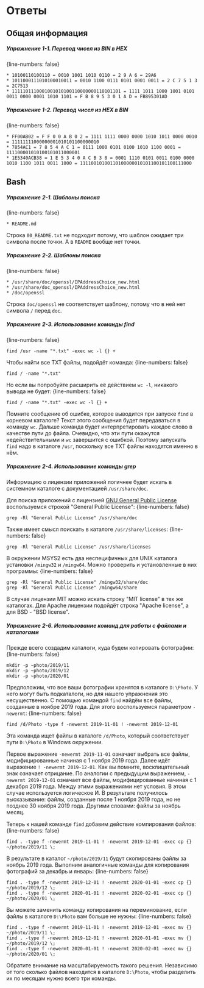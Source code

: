 # Ответы

## Общая информация

##### Упражнение 1-1. Перевод чисел из BIN в HEX

{line-numbers: false}
```
* 10100110100110 = 0010 1001 1010 0110 = 2 9 A 6 = 29A6
* 1011000111010100010011 = 0010 1100 0111 0101 0001 0011 = 2 C 7 5 1 3 = 2C7513
* 1111101110001001010100110000000110101101 = 1111 1011 1000 1001 0101 0011 0000 0001 1010 1101 = F B 8 9 5 3 0 1 A D = FB895301AD
```

##### Упражнение 1-2. Перевод чисел из HEX в BIN

{line-numbers: false}
```
* FF00AB02 = F F 0 0 A B 0 2 = 1111 1111 0000 0000 1010 1011 0000 0010 = 11111111000000001010101100000010
* 7854AC1 = 7 8 5 4 A C 1 = 0111 1000 0101 0100 1010 1100 0001 = 111100001010100101011000001
* 1E5340ACB38 = 1 E 5 3 4 0 A C B 3 8 = 0001 1110 0101 0011 0100 0000 1010 1100 1011 0011 1000 = 11110010100110100000010101100101100111000
```

## Bash

##### Упражнение 2-1. Шаблоны поиска

{line-numbers: false}
```
* README.md
```
Строка `00_README.txt` не подходит потому, что шаблон ожидает три символа после точки. А в `README` вообще нет точки.

##### Упражнение 2-2. Шаблоны поиска

{line-numbers: false}
```
* /usr/share/doc/openssl/IPAddressChoice_new.html
* /usr/share/doc_openssl/IPAddressChoice_new.html
* /doc/openssl
```
Строка `doc/openssl` не соответствует шаблону, потому что в ней нет символа `/` перед `doc`.

##### Упражнение 2-3. Использование команды find

{line-numbers: false}
```
find /usr -name "*.txt" -exec wc -l {} +
```
Чтобы найти все TXT файлы, подойдёт команда:
{line-numbers: false}
```
find / -name "*.txt"
```
Но если вы попробуйте расширить её действием `wc -l`, никакого вывода не будет:
{line-numbers: false}
```
find / -name "*.txt" -exec wc -l {} +
```
Помните сообщение об ошибке, которое выводится при запуске `find` в корневом каталоге? Текст этого сообщения будет передаваться в команду `wc`. Дальше команда будет интерпретировать каждое слово в качестве пути до файла. Очевидно, что эти пути окажутся недействительными и `wc` завершится с ошибкой. Поэтому запускать `find` надо в каталоге `/usr`, поскольку все TXT файлы находятся именно в нём.

##### Упражнение 2-4. Использование команды grep

Информацию о лицензии приложений логичнее будет искать в системном каталоге с документацией `/usr/share/doc`.

Для поиска приложений с лицензией [GNU General Public License](https://ru.wikipedia.org/wiki/GNU_General_Public_License) воспользуемся строкой "General Public License":
{line-numbers: false}
```
grep -Rl "General Public License" /usr/share/doc
```

Также имеет смысл поискать в каталоге `/usr/share/licenses`:
{line-numbers: false}
```
grep -Rl "General Public License" /usr/share/licenses
```

В окружении MSYS2 есть два неспецифичных для UNIX каталога установки `/mingw32` и `/mingw64`. Можно проверить и установленные в них программы:
{line-numbers: false}
```
grep -Rl "General Public License" /mingw32/share/doc
grep -Rl "General Public License" /mingw64/share
```

В случае лицензии MIT можно искать строку "MIT license" в тех же каталогах. Для Apache лицензии подойдёт строка "Apache license", а для BSD - "BSD license".

##### Упражнение 2-6. Использование команд для работы с файлами и каталогами

Прежде всего создадим каталоги, куда будем копировать фотографии:
{line-numbers: false}
```
mkdir -p ~photo/2019/11
mkdir -p ~photo/2019/12
mkdir -p ~photo/2020/01
```

Предположим, что все ваши фотографии хранятся в каталоге `D:\Photo`. У него могут быть подкаталоги, но для нашего упражнения это несущественно. С помощью командой `find` найдём все файлы, созданные в ноябре 2019 года. Для этого воспользуемся параметром `-newermt`:
{line-numbers: false}
```
find /d/Photo -type f -newermt 2019-11-01 ! -newermt 2019-12-01
```

Эта команда ищет файлы в каталоге `/d/Photo`, который соответствует пути `D:\Photo` в Windows окружении.

Первое выражение `-newermt 2019-11-01` означает выбрать все файлы, модифицированные начиная с 1 ноября 2019 года. Далее идёт выражение `! -newermt 2019-12-01`. Как вы помните, восклицательный знак означает отрицание. По аналогии с предыдущим выражением, `-newermt 2019-12-01` означает все файлы, модифицированные начиная с 1 декабря 2019 года. Между этими выражениями нет условия. В этом случае используется логическое И. В результате получилось высказывание: файлы, созданные после 1 ноября 2019 года, но не позднее 30 ноября 2019 года. Другими словами: файлы за ноябрь месяц.

Теперь к нашей команде `find` добавим действие компирования файлов:
{line-numbers: false}
```
find . -type f -newermt 2019-11-01 ! -newermt 2019-12-01 -exec cp {} ~/photo/2019/11 \;
```

В результате в каталог `~/photo/2019/11` будут скопированы файлы за ноябрь 2019 года. Выполним аналогичные команды для копирования фотографий за декабрь и январь:
{line-numbers: false}
```
find . -type f -newermt 2019-12-01 ! -newermt 2020-01-01 -exec cp {} ~/photo/2019/12 \;
find . -type f -newermt 2020-01-01 ! -newermt 2020-02-01 -exec cp {} ~/photo/2020/01 \;
```

Вы можете заменить команду копирования на переминование, если файлы в каталоге `D:\Photo` вам больше не нужны:
{line-numbers: false}
```
find . -type f -newermt 2019-11-01 ! -newermt 2019-12-01 -exec mv {} ~/photo/2019/11 \;
find . -type f -newermt 2019-12-01 ! -newermt 2020-01-01 -exec mv {} ~/photo/2019/12 \;
find . -type f -newermt 2020-01-01 ! -newermt 2020-02-01 -exec mv {} ~/photo/2020/01 \;
```

Обратите внимание на масштабируемость такого решения. Независимо от того сколько файлов находится в каталоге `D:\Photo`, чтобы разделить их по месяцам нужно всего три команды.
